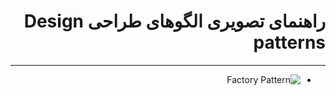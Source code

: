 <div dir="rtl">

# راهنمای تصویری الگوهای طراحی Design patterns
________________________________________
- ![Factory Pattern](https://www.tutorialspoint.com/design_pattern/images/factory_pattern_uml_diagram.jpg)
